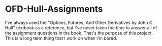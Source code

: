 # OFD-Hull-Assignments
I've always used the "Options, Futures, And Other Derivatives by John C. Hull" textbook as a reference, but I've never taken the time to answer all of the assignment questions in the book. That's the purpose of this project. This is a long term thing that I work on when I'm bored.
